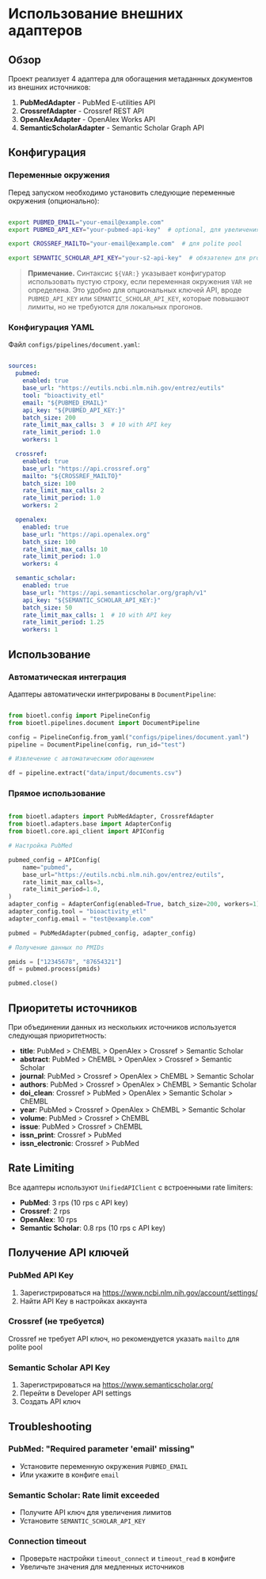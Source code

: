 # Использование внешних адаптеров

## Обзор

Проект реализует 4 адаптера для обогащения метаданных документов из внешних источников:

1. **PubMedAdapter** - PubMed E-utilities API
2. **CrossrefAdapter** - Crossref REST API
3. **OpenAlexAdapter** - OpenAlex Works API
4. **SemanticScholarAdapter** - Semantic Scholar Graph API

## Конфигурация

### Переменные окружения

Перед запуском необходимо установить следующие переменные окружения (опционально):

```bash

export PUBMED_EMAIL="your-email@example.com"
export PUBMED_API_KEY="your-pubmed-api-key"  # optional, для увеличения лимитов

export CROSSREF_MAILTO="your-email@example.com"  # для polite pool

export SEMANTIC_SCHOLAR_API_KEY="your-s2-api-key"  # обязателен для production

```

> **Примечание.** Синтаксис `${VAR:}` указывает конфигуратор использовать пустую строку,
> если переменная окружения `VAR` не определена. Это удобно для опциональных ключей API,
> вроде `PUBMED_API_KEY` или `SEMANTIC_SCHOLAR_API_KEY`, которые повышают лимиты, но не
> требуются для локальных прогонов.

### Конфигурация YAML

Файл `configs/pipelines/document.yaml`:

```yaml

sources:
  pubmed:
    enabled: true
    base_url: "https://eutils.ncbi.nlm.nih.gov/entrez/eutils"
    tool: "bioactivity_etl"
    email: "${PUBMED_EMAIL}"
    api_key: "${PUBMED_API_KEY:}"
    batch_size: 200
    rate_limit_max_calls: 3  # 10 with API key
    rate_limit_period: 1.0
    workers: 1

  crossref:
    enabled: true
    base_url: "https://api.crossref.org"
    mailto: "${CROSSREF_MAILTO}"
    batch_size: 100
    rate_limit_max_calls: 2
    rate_limit_period: 1.0
    workers: 2

  openalex:
    enabled: true
    base_url: "https://api.openalex.org"
    batch_size: 100
    rate_limit_max_calls: 10
    rate_limit_period: 1.0
    workers: 4

  semantic_scholar:
    enabled: true
    base_url: "https://api.semanticscholar.org/graph/v1"
    api_key: "${SEMANTIC_SCHOLAR_API_KEY:}"
    batch_size: 50
    rate_limit_max_calls: 1  # 10 with API key
    rate_limit_period: 1.25
    workers: 1

```

## Использование

### Автоматическая интеграция

Адаптеры автоматически интегрированы в `DocumentPipeline`:

```python

from bioetl.config import PipelineConfig
from bioetl.pipelines.document import DocumentPipeline

config = PipelineConfig.from_yaml("configs/pipelines/document.yaml")
pipeline = DocumentPipeline(config, run_id="test")

# Извлечение с автоматическим обогащением

df = pipeline.extract("data/input/documents.csv")

```

### Прямое использование

```python

from bioetl.adapters import PubMedAdapter, CrossrefAdapter
from bioetl.adapters.base import AdapterConfig
from bioetl.core.api_client import APIConfig

# Настройка PubMed

pubmed_config = APIConfig(
    name="pubmed",
    base_url="https://eutils.ncbi.nlm.nih.gov/entrez/eutils",
    rate_limit_max_calls=3,
    rate_limit_period=1.0,
)
adapter_config = AdapterConfig(enabled=True, batch_size=200, workers=1)
adapter_config.tool = "bioactivity_etl"
adapter_config.email = "test@example.com"

pubmed = PubMedAdapter(pubmed_config, adapter_config)

# Получение данных по PMIDs

pmids = ["12345678", "87654321"]
df = pubmed.process(pmids)

pubmed.close()

```

## Приоритеты источников

При объединении данных из нескольких источников используется следующая приоритетность:

- **title**: PubMed > ChEMBL > OpenAlex > Crossref > Semantic Scholar
- **abstract**: PubMed > ChEMBL > OpenAlex > Crossref > Semantic Scholar
- **journal**: PubMed > Crossref > OpenAlex > ChEMBL > Semantic Scholar
- **authors**: PubMed > Crossref > OpenAlex > ChEMBL > Semantic Scholar
- **doi_clean**: Crossref > PubMed > OpenAlex > Semantic Scholar > ChEMBL
- **year**: PubMed > Crossref > OpenAlex > ChEMBL > Semantic Scholar
- **volume**: PubMed > Crossref > ChEMBL
- **issue**: PubMed > Crossref > ChEMBL
- **issn_print**: Crossref > PubMed
- **issn_electronic**: Crossref > PubMed

## Rate Limiting

Все адаптеры используют `UnifiedAPIClient` с встроенными rate limiters:

- **PubMed**: 3 rps (10 rps с API key)
- **Crossref**: 2 rps
- **OpenAlex**: 10 rps
- **Semantic Scholar**: 0.8 rps (10 rps с API key)

## Получение API ключей

### PubMed API Key

1. Зарегистрироваться на https://www.ncbi.nlm.nih.gov/account/settings/
2. Найти API Key в настройках аккаунта

### Crossref (не требуется)

Crossref не требует API ключ, но рекомендуется указать `mailto` для polite pool

### Semantic Scholar API Key

1. Зарегистрироваться на https://www.semanticscholar.org/
2. Перейти в Developer API settings
3. Создать API ключ

## Troubleshooting

### PubMed: "Required parameter 'email' missing"

- Установите переменную окружения `PUBMED_EMAIL`
- Или укажите в конфиге `email`

### Semantic Scholar: Rate limit exceeded

- Получите API ключ для увеличения лимитов
- Установите `SEMANTIC_SCHOLAR_API_KEY`

### Connection timeout

- Проверьте настройки `timeout_connect` и `timeout_read` в конфиге
- Увеличьте значения для медленных источников

